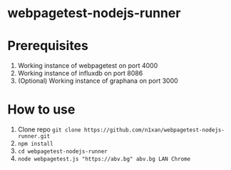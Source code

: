 # webpagetest-nodejs-runner

# Prerequisites

1. Working instance of webpagetest on port 4000
2. Working instance of influxdb on port 8086
3. (Optional) Working instance of graphana on port 3000

# How to use
1. Clone repo 
`git clone https://github.com/n1xan/webpagetest-nodejs-runner.git`
2. `npm install`
3. `cd webpagetest-nodejs-runner`
4. `node webpagetest.js "https://abv.bg" abv.bg LAN Chrome`
